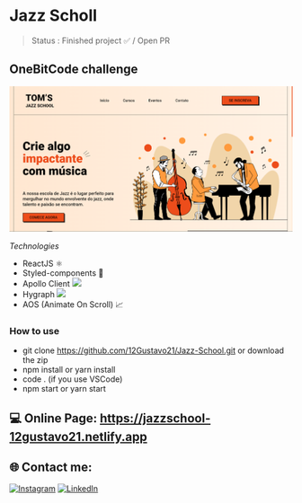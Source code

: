 # Jazz Scholl

> Status : Finished project ✅ / Open PR

## OneBitCode challenge

<img width ='800px' src ='src/assets/img/home-print.png' />

_Technologies_

- ReactJS ⚛️
- Styled-components 💅
- Apollo Client <img width ='15px' src ='https://www.apollographql.com/favicon.ico' />
- Hygraph <img width ='15px' src ='https://app.hygraph.com/icon-700-r-48.png' />
- AOS (Animate On Scroll) 📈

### How to use

- git clone https://github.com/12Gustavo21/Jazz-School.git or download the zip
- npm install or yarn install
- code . (if you use VSCode)
- npm start or yarn start

## 💻 Online Page: https://jazzschool-12gustavo21.netlify.app

## 🌐 Contact me:
[![Instagram](https://img.shields.io/badge/Instagram-%23E4405F.svg?logo=Instagram&logoColor=white)](https://instagram.com/gualmda) [![LinkedIn](https://img.shields.io/badge/LinkedIn-%230077B5.svg?logo=linkedin&logoColor=white)](https://www.linkedin.com/in/12gustavo21)
